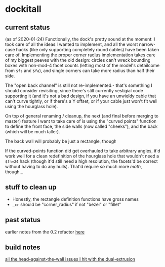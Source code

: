 # dockitall

## current status

(as of 2020-01-24) Functionally, the dock's pretty sound at the moment: I took care of all the ideas I wanted to implement, and all the worst narrow-case hacks (like only supporting completely round cables) have been taken care of. Implementing the proper corner radius implementation takes care of my biggest peeves with the old design: circles can't wreck bounding boxes with non-mod-4 facet counts (letting most of the model's detailcome from `$fs` and `$fa`), and single corners can take more radius than half their side.

The "open back channel" is still not re-implemented:- that's something I should consider revisiting, since there's still currently vestigial code supporting it (and it's not a bad design, if you have an unwieldy cable that can't curve tightly, or if there's a Y offset, or if your cable just won't fit well using the hourglass hole).

On top of general renaming / cleanup, the next (and final before merging to master) feature I want to take care of is using the "curved points" function to define the front face, the side walls (now called "cheeks"), and the back (which will be much taller).

The back wall will probably be just a rectangle, though

If the curved-points function did get overhauled to take arbitrary angles, it'd work well for a clean redefinition of the hourglass hole that wouldn't need a `$fn=24` hack (though it'd still need a high resolution, the facets'd be correct without having to do any hulls). That'd require *so* much more *math*, though...

## stuff to clean up

- Honestly, the rectangle definition functions have gross names
- `_cr` should be "corner_radius" if not "bezel" or "fillet"

## past status

earlier notes from the 0.2 refactor [here](b74e7ae3-95c8-4a42-95a1-d19155fe6f20.md)

## build notes

[all the head-against-the-wall issues I hit with the dual-extrusion](9fb61d19-6f96-40b8-af9a-d7a489efbbf7.md)
